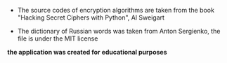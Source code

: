 * The source codes of encryption algorithms are taken from the book "Hacking Secret Ciphers with Python", Al Sweigart

* The dictionary of Russian words was taken from Anton Sergienko, the file is under the MIT license

**the application was created for educational purposes**
